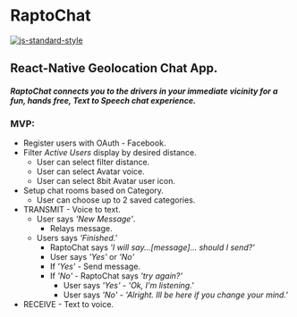 #  RaptoChat
[![js-standard-style](https://img.shields.io/badge/code%20style-standard-brightgreen.svg?style=flat)](http://standardjs.com/)

## React-Native Geolocation Chat App.
#### *RaptoChat connects you to the drivers in your immediate vicinity for a fun, hands free, Text to Speech chat experience.*

### MVP:
+ Register users with OAuth - Facebook.
+ Filter *Active Users* display by desired distance.
  * User can select filter distance.
  * User can select Avatar voice.
  * User can select 8bit Avatar user icon.  
+ Setup chat rooms based on Category.
  * User can choose up to 2 saved categories.  
+ TRANSMIT - Voice to text.
  * User says *'New Message'*.  
    * Relays message.
  * Users says *'Finished.'*
    * RaptoChat says *'I will say...[message]... should I send?'*
    * User says *'Yes'* or *'No'*
    * If *'Yes'* - Send message.
    * If *'No'* - RaptoChat says *'try again?'*
      * User says *'Yes'* - *'Ok, I'm listening.'*
      * User says *'No'* - *'Alright. Ill be here if you change your mind.'*
+ RECEIVE - Text to voice.
